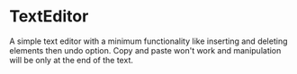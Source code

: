 # TextEditor
A simple text editor with a minimum functionality like inserting and deleting elements then undo option. Copy and paste won't work and manipulation will be only at the end of the text.
